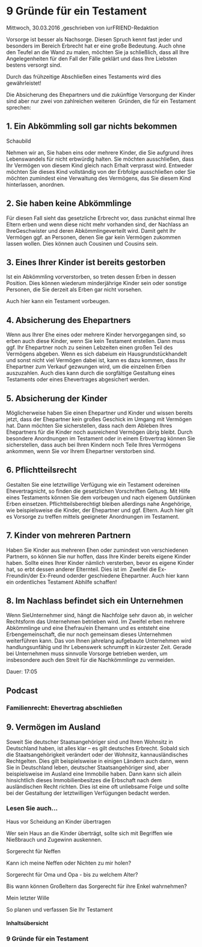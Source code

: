 # 9 Gründe für ein Testament

Mittwoch, 30.03.2016 ,geschrieben von iurFRIEND-Redaktion

Vorsorge ist besser als Nachsorge. Diesen Spruch kennt fast jeder und besonders im Bereich Erbrecht hat er eine große Bedeutung. Auch ohne den Teufel an die Wand zu malen, möchten Sie ja schließlich, dass all Ihre Angelegenheiten für den Fall der Fälle geklärt und dass Ihre Liebsten bestens versorgt sind.

Durch das frühzeitige Abschließen eines Testaments wird dies gewährleistet!

Die Absicherung des Ehepartners und die zukünftige Versorgung der Kinder sind aber nur zwei von zahlreichen weiteren  Gründen, die für ein Testament sprechen:

## 1. Ein Abkömmling soll gar nichts bekommen

Schaubild

Nehmen wir an, Sie haben eins oder mehrere Kinder, die Sie aufgrund ihres Lebenswandels für nicht erbwürdig halten. Sie möchten ausschließen, dass Ihr Vermögen von diesem Kind gleich nach Erhalt verprasst wird. Entweder möchten Sie dieses Kind vollständig von der Erbfolge ausschließen oder Sie möchten zumindest eine Verwaltung des Vermögens, das Sie diesem Kind hinterlassen, anordnen.

## 2. Sie haben keine Abkömmlinge

Für diesen Fall sieht das gesetzliche Erbrecht vor, dass zunächst einmal Ihre Eltern erben und wenn diese nicht mehr vorhanden sind, der Nachlass an IhreGeschwister und deren Abkömmlingeverteilt wird. Damit geht Ihr Vermögen ggf. an Personen, denen Sie gar kein Vermögen zukommen lassen wollen. Dies können auch Cousinen und Cousins sein.

## 3. Eines Ihrer Kinder ist bereits gestorben

Ist ein Abkömmling vorverstorben, so treten dessen Erben in dessen Position. Dies können wiederum minderjährige Kinder sein oder sonstige Personen, die Sie derzeit als Erben gar nicht vorsehen.

Auch hier kann ein Testament vorbeugen.

## 4. Absicherung des Ehepartners

Wenn aus Ihrer Ehe eines oder mehrere Kinder hervorgegangen sind, so erben auch diese Kinder, wenn Sie kein Testament erstellen. Dann muss ggf. Ihr Ehepartner noch zu seinen Lebzeiten einen großen Teil des Vermögens abgeben. Wenn es sich dabeium ein Hausgrundstückhandelt und sonst nicht viel Vermögen dabei ist, kann es dazu kommen, dass Ihr Ehepartner zum Verkauf gezwungen wird, um die einzelnen Erben auszuzahlen. Auch dies kann durch die sorgfältige Gestaltung eines Testaments oder eines Ehevertrages abgesichert werden.

## 5. Absicherung der Kinder

Möglicherweise haben Sie einen Ehepartner und Kinder und wissen bereits jetzt, dass der Ehepartner kein großes Geschick im Umgang mit Vermögen hat. Dann möchten Sie sicherstellen, dass nach dem Ableben Ihres Ehepartners für die Kinder noch ausreichend Vermögen übrig bleibt. Durch besondere Anordnungen im Testament oder in einem Erbvertrag können Sie sicherstellen, dass auch bei Ihren Kindern noch Teile Ihres Vermögens ankommen, wenn Sie vor Ihrem Ehepartner verstorben sind.

## 6. Pflichtteilsrecht

Gestalten Sie eine letztwillige Verfügung wie ein Testament odereinen Ehevertragnicht, so finden die gesetzlichen Vorschriften Geltung. Mit Hilfe eines Testaments können Sie dem vorbeugen und nach eigenem Gutdünken Erben einsetzen. Pflichtteilsberechtigt bleiben allerdings nahe Angehörige, wie beispielsweise die Kinder, der Ehepartner und ggf. Eltern. Auch hier gilt es Vorsorge zu treffen mittels geeigneter Anordnungen im Testament.

## 7. Kinder von mehreren Partnern

Haben Sie Kinder aus mehreren Ehen oder zumindest von verschiedenen Partnern, so können Sie nur hoffen, dass Ihre Kinder bereits eigene Kinder haben. Sollte eines Ihrer Kinder nämlich versterben, bevor es eigene Kinder hat, so erbt dessen anderer Elternteil. Dies ist im  Zweifel die Ex-Freundin/der Ex-Freund oderder geschiedene Ehepartner. Auch hier kann ein ordentliches Testament Abhilfe schaffen!

## 8. Im Nachlass befindet sich ein Unternehmen

Wenn SieUnternehmer sind, hängt die Nachfolge sehr davon ab, in welcher Rechtsform das Unternehmen betrieben wird. Im Zweifel erben mehrere Abkömmlinge und eine Ehefrau/ein Ehemann und es entsteht eine Erbengemeinschaft, die nur noch gemeinsam dieses Unternehmen weiterführen kann. Das von Ihnen jahrelang aufgebaute Unternehmen wird handlungsunfähig und Ihr Lebenswerk schrumpft in kürzester Zeit. Gerade bei Unternehmen muss sinnvolle Vorsorge betrieben werden, um insbesondere auch den Streit für die Nachkömmlinge zu vermeiden.

Dauer: 17:05

## Podcast

### Familienrecht: Ehevertrag abschließen

## 9. Vermögen im Ausland

Soweit Sie deutscher Staatsangehöriger sind und Ihren Wohnsitz in Deutschland haben, ist alles klar – es gilt deutsches Erbrecht. Sobald sich die Staatsangehörigkeit verändert oder der Wohnsitz, kannausländisches Rechtgelten. Dies gilt beispielsweise in einigen Ländern auch dann, wenn Sie in Deutschland leben, deutscher Staatsangehöriger sind, aber beispielsweise im Ausland eine Immobilie haben. Dann kann sich allein hinsichtlich dieses Immobilienbesitzes die Erbschaft nach dem ausländischen Recht richten. Dies ist eine oft unliebsame Folge und sollte bei der Gestaltung der letztwilligen Verfügungen bedacht werden.

### Lesen Sie auch...

Haus vor Scheidung an Kinder übertragen

Wer sein Haus an die Kinder überträgt, sollte sich mit Begriffen wie Nießbrauch und Zugewinn auskennen.

Sorgerecht für Neffen

Kann ich meine Neffen oder Nichten zu mir holen?

Sorgerecht für Oma und Opa - bis zu welchem Alter?

Bis wann können Großeltern das Sorgerecht für ihre Enkel wahrnehmen?

Mein letzter Wille

So planen und verfassen Sie Ihr Testament

#### Inhaltsübersicht

### 9 Gründe für ein Testament